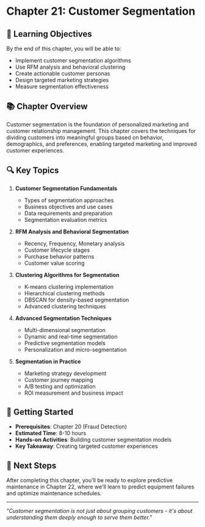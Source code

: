 # Chapter 21: Customer Segmentation

## 🎯 Learning Objectives

By the end of this chapter, you will be able to:
- Implement customer segmentation algorithms
- Use RFM analysis and behavioral clustering
- Create actionable customer personas
- Design targeted marketing strategies
- Measure segmentation effectiveness

## 📚 Chapter Overview

Customer segmentation is the foundation of personalized marketing and customer relationship management. This chapter covers the techniques for dividing customers into meaningful groups based on behavior, demographics, and preferences, enabling targeted marketing and improved customer experiences.

## 🔍 Key Topics

1. **Customer Segmentation Fundamentals**
   - Types of segmentation approaches
   - Business objectives and use cases
   - Data requirements and preparation
   - Segmentation evaluation metrics

2. **RFM Analysis and Behavioral Segmentation**
   - Recency, Frequency, Monetary analysis
   - Customer lifecycle stages
   - Purchase behavior patterns
   - Customer value scoring

3. **Clustering Algorithms for Segmentation**
   - K-means clustering implementation
   - Hierarchical clustering methods
   - DBSCAN for density-based segmentation
   - Advanced clustering techniques

4. **Advanced Segmentation Techniques**
   - Multi-dimensional segmentation
   - Dynamic and real-time segmentation
   - Predictive segmentation models
   - Personalization and micro-segmentation

5. **Segmentation in Practice**
   - Marketing strategy development
   - Customer journey mapping
   - A/B testing and optimization
   - ROI measurement and business impact

## 🚀 Getting Started

- **Prerequisites**: Chapter 20 (Fraud Detection)
- **Estimated Time**: 8-10 hours
- **Hands-on Activities**: Building customer segmentation models
- **Key Takeaway**: Creating targeted customer experiences

## 📖 Next Steps

After completing this chapter, you'll be ready to explore predictive maintenance in Chapter 22, where we'll learn to predict equipment failures and optimize maintenance schedules.

---

*"Customer segmentation is not just about grouping customers - it's about understanding them deeply enough to serve them better."*
